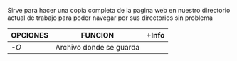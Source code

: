 
Sirve para hacer una copia completa de la pagina web en nuestro directorio actual de trabajo para poder navegar por sus directorios sin problema

| OPCIONES | FUNCION                 | +Info |
| -------- | ----------------------- | ----- |
| *-O*     | Archivo donde se guarda |       |

